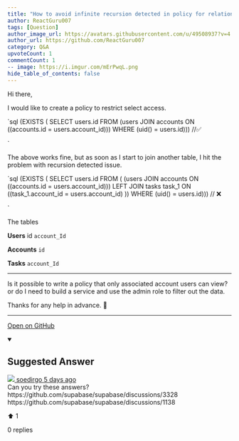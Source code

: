 ```yaml
---
title: "How to avoid infinite recursion detected in policy for relation?"
author: ReactGuru007
tags: [Question]
author_image_url: https://avatars.githubusercontent.com/u/49508937?v=4
author_url: https://github.com/ReactGuru007
category: Q&A
upvoteCount: 1
commentCount: 1
-- image: https://i.imgur.com/mErPwqL.png
hide_table_of_contents: false
---
```


Hi there, 

I would like to create a policy to restrict select access.


`sql
(EXISTS ( SELECT users.id FROM (users JOIN accounts ON ((accounts.id = users.account_id))) WHERE (uid() = users.id))) //✅

`

The above works fine, but as soon as I start to join another table, I hit the problem with recursion detected issue. 


`sql
(EXISTS ( SELECT 
  users.id FROM 
  (
    (users JOIN accounts ON ((accounts.id = users.account_id))) 
    LEFT JOIN tasks task_1 ON ((task_1.account_id = users.account_id)
  )) 
  WHERE (uid() = users.id))) // ❌

`

The tables

**Users**
id
`account_Id`

**Accounts**
`id`

**Tasks**
`account_Id`

---------------

Is it possible to write a policy that only associated account users can view? or do I need to build a service and use the admin role to filter out the data.

Thanks for any help in advance. 🙏 




---

<a href="https://github.com/supabase/supabase/discussions/3635#discussioncomment-1529352" className="margin-bottom--md">Open on GitHub</a>

<details open style={{borderWidth: 1, borderColor: '#3ecf8e', backgroundColor: 'transparent'}}>
  <summary>
    <h2>Suggested Answer</h2>
  </summary>
  <div className="avatar">
  <a href="https://github.com/soedirgo" style={{display: 'flex'}} className="margin-vert--md">
  <span className="col--1 avatar ">
    <img className="avatar__photo avatar__photo--sm" src="https://avatars.githubusercontent.com/u/31685197?u=8aff941b133b7627af28427a656602f4749b735e&v=4"/>
  </span>
  <span style={{display: 'flex'}}>
    <span className="margin-horiz--sm">soedirgo</span>
    <span style={{ color: '#8b949e' }}>5 days ago</span>
  </span>
  </a>
  </div>
  Can you try these answers? https://github.com/supabase/supabase/discussions/3328 https://github.com/supabase/supabase/discussions/1138
  <div style={{ display: 'flex', flexDirection: 'row', justifyContent: 'space-between' }}>
    <p>⬆️  <span className="margin-left--sm">1</span></p>
    <p>0 replies</p>
  </div>
</details> 
